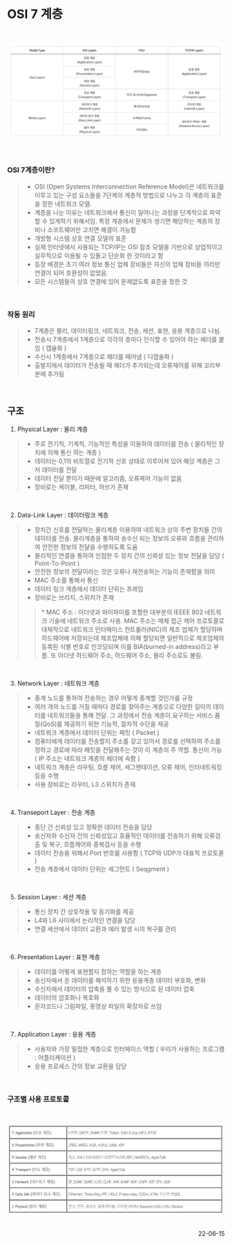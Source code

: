 # OSI 7 계층

<br/>

![OSI7](./img/network_structure.PNG)

<br/>

### OSI 7계층이란?
 
> - OSI (Open Systems Interconnection Reference Model)은 네트워크를 이루고 있는 구성 요소들을 7단계의 계층적 방법으로 나누고 각 계층의 표준을 정한 네트워크 모델.
> - 계층을 나눈 이유는 네트워크에서 통신이 일어나는 과정을 단계적으로 파악할 수 있게하기 위해서임. 특정 계층에서 문제가 생기면 해당하는 계층의 장비나 소프트웨어만 고치면 해결이 가능함
> - 개방형 시스템 상호 연결 모델의 표준
> - 실제 인터넷에서 사용되는 TCP/IP는 OSI 참조 모델을 기반으로 상업적이고 실무적으로 이용될 수 있돌고 단순화 한 것이라고 함
> - 등장 배경은 초기 여러 정보 통신 업체 장비들은 자신의 업체 장비들 끼리만 연결이 되어 호환성이 없었음. 
> - 모든 시스템들의 상호 연결에 있어 문제없도록 표준을 정한 것

<br/>

### 작동 원리
> - 7계층은 물리, 데이터링크, 네트워크, 전송, 세션, 표현, 응용 계층으로 나뉨.
> - 전송시 7계층에서 1계층으로 각각의 층마다 인식할 수 있어야 하는 헤더를 붙임 ( 캡슐화 )
> - 수신시 1계층에서 7계층으로 헤더를 떼어냄 ( 디캡슐화 )
> - 출발지에서 데이터가 전송될 때 헤더가 추가되는데 오류제어를 위해 꼬리부분에 추가됨

<br/>

## 구조
1) Physical Layer : 물리 계층
> - 주로 전기적, 기계적, 기능적인 특성을 이용하여 데이터를 전송 ( 물리적인 장치에 의해 통신 하는 계층 )
>- 데이터는 0,1의 비트열로 전기적 신호 상태로 이루어져 있어 해당 계층은 그저 데이터를 전달
>- 데이터 전달 뿐이기 때문에 알고리즘, 오류제어 기능이 없음
>- 장비로는 케이블, 리피터, 허브가 존재

<br/>

2) Data-Link Layer : 데이터링크 계층
>- 장치간 신호를 전달하는 물리계층 이용하여 네트워크 상의 주변 장치들 간의 데이터를 전송. 물리계층을 통하여 송수신 되는 정보의 오류와 흐름을 관리하여 안전한 정보의 전달을 수행하도록 도움
>- 물리적인 연결을 통하여 인접한 두 장치 간의 신뢰성 있는 정보 전달을 담당 ( Point-To-Point )
>- 안전한 정보의 전달이라는 것은 오류나 재전송하는 기능이 존재함을 의미
>- MAC 주소를 통해서 통신
>- 데이터 링크 계층에서 데이터 단위는 프레임
>- 장비로는 브리지, 스위치가 존재
>
>>\* MAC 주소 : 이더넷과 와이파이를 포함한 대부분의 IEEEE 802 네트워크 기술에 네트워크 주소로 사용. MAC 주소는 매체 접근 제어 프로토콜로 대체적으로 네트워크 인터페이스 컨트롤러(NIC)의 제조 업체가 할당하며 하드웨어에 저장되는데 제조업체에 의해 할당되면 일반적으로 제조업체의 등록된 식별 번호로 인코딩되며 이를 BIA(burned-in address)라고 부름. 또 이더넷 하드웨어 주소, 하드웨어 주소, 물리 주소로도 불림.

<br/>

3) Network Layer : 네트워크 계층
>- 중계 노드를 통하여 전송하는 경우 어떻게 중계할 것인가를 규정
>- 여러 개의 노드를 거칠 때마다 경로를 찾아주는 계층으로 다양한 길이의 데이터를 네트워크들을 통해 전달. 그 과정에서 전송 계층이 요구하는 서비스 품질(QoS)를 제공하기 위한 기능적, 절차적 수단을 제공
>- 네트워크 계층에서 데이터 단위는 패킷 ( Packet )
>- 컴퓨터에게 데이터를 전송할지 주소를 갖고 있어서 경로를 선택하여 주소를 정하고 경로에 따라 패킷을 전달해주는 것이 이 계층의 주 역할. 통신이 가능 ( IP 주소는 네트워크 계층의 헤더에 속함 )
>- 네트워크 계층은 라우팅, 흐름 제어, 세그멘테이션, 오류 제어, 인터네트워킹 등을 수행
>- 사용 장비로는 라우터, L3 스위치가 존재

<br/>

4) Transeport Layer : 전송 계층
>- 종단 간 신뢰성 있고 정확한 데이터 전송을 담당
>- 송신자와 수신자 간의 신뢰성있고 효율적인 데이터를 전송하기 위해 오류검출 및 복구, 흐름제어와 중복검사 등을 수행
>- 데이터 전송을 위해서 Port 번호를 사용함 ( TCP와 UDP가 대표적 프로토콜 )
>- 전송 계층에서 데이터 단위는 세그먼트 ( Seqgment )

<br/>

5) Session Layer :  세션 계층
>- 통신 장치 간 상호작용 및 동기화를 제공
>- L4와 L6 사이에서 논리적인 연결을 담당
>- 연결 세션에서 데이터 교환과 에러 발생 시의 복구를 관리

<br/>

6) Presentation Layer : 표현 계층
>- 데이터를 어떻게 표현할지 정하는 역할을 하는 계층
>- 송신자에서 온 데이터를 해석하기 위한 응용계층 데이터 부호화, 변화
>- 수신자에서 데이터의 압축을 풀 수 있는 방식으로 된 데이터 압축
>- 데이터의 암호화나 복호화
>- 몬자코드나 그림파일, 동영상 파일의 확장자로 쓰임

<br/>

7) Application Layer : 응용 계층
>- 사용자와 가장 밀접한 계층으로 인터페이스 역할 ( 우리가 사용하는 프로그램 : 어플리케이션 )
>- 응용 프로세스 간의 정보 교환을 담당

<br/>


### 구조별 사용 프로토콜

<br/>

![OSI7_Protocol](./img/OSI_Pt.png)

<br/>

<div style="text-align: right">22-06-15</div>